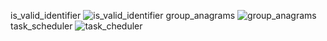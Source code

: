 is_valid_identifier
![is_valid_identifier](https://res.cloudinary.com/dqazvfqre/image/upload/v1757431972/is_valid_identifier_ihabuz.png)
group_anagrams
![group_anagrams](https://res.cloudinary.com/dqazvfqre/image/upload/v1757432390/group_anagrams_whzwi0.png)
task_scheduler
![task_cheduler](https://res.cloudinary.com/dqazvfqre/image/upload/v1757432573/task_scheduler_d3mjij.png)
